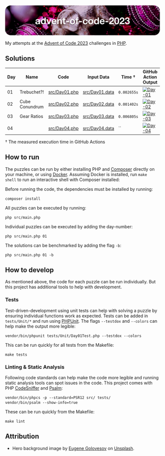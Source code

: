 ![advent-of-code-2023](./advent-of-code-2023-hero.png)

My attempts at the [Advent of Code 2023](https://adventofcode.com/2023) challenges in [PHP](https://www.php.net).

## Solutions

| Day | Name           | Code                             | Input Data                         | Time †      | GitHub Action Output                                                                                                                                                                                                      |
|-----|----------------|----------------------------------|------------------------------------|-------------|---------------------------------------------------------------------------------------------------------------------------------------------------------------------------------------------------------------------------|
| 01  | Trebuchet?!    | [src/Day01.php](./src/Day01.php) | [src/Day01.data](./src/Day01.data) | `0.002655s` | [![Day-01](https://github.com/leifgehrmann/advent-of-code-2023/actions/workflows/Day-01.yml/badge.svg?branch=main)](https://github.com/leifgehrmann/advent-of-code-2023/actions/workflows/Day-01.yml?query=branch%3Amain) |
| 02  | Cube Conundrum | [src/Day02.php](./src/Day02.php) | [src/Day02.data](./src/Day02.data) | `0.001402s` | [![Day-02](https://github.com/leifgehrmann/advent-of-code-2023/actions/workflows/Day-02.yml/badge.svg?branch=main)](https://github.com/leifgehrmann/advent-of-code-2023/actions/workflows/Day-02.yml?query=branch%3Amain) |
| 03  | Gear Ratios    | [src/Day03.php](./src/Day03.php) | [src/Day03.data](./src/Day03.data) | `0.006805s` | [![Day-03](https://github.com/leifgehrmann/advent-of-code-2023/actions/workflows/Day-03.yml/badge.svg?branch=main)](https://github.com/leifgehrmann/advent-of-code-2023/actions/workflows/Day-03.yml?query=branch%3Amain) |
| 04  |  | [src/Day04.php](./src/Day04.php) | [src/Day04.data](./src/Day04.data) | `` | [![Day-04](https://github.com/leifgehrmann/advent-of-code-2023/actions/workflows/Day-04.yml/badge.svg?branch=main)](https://github.com/leifgehrmann/advent-of-code-2023/actions/workflows/Day-04.yml?query=branch%3Amain) |
<!--
| 05  |  | [src/Day05.php](./src/Day05.php) | [src/Day05.data](./src/Day05.data) | `` | [![Day-05](https://github.com/leifgehrmann/advent-of-code-2023/actions/workflows/Day-05.yml/badge.svg?branch=main)](https://github.com/leifgehrmann/advent-of-code-2023/actions/workflows/Day-05.yml?query=branch%3Amain) |
| 06  |  | [src/Day06.php](./src/Day06.php) | [src/Day06.data](./src/Day06.data) | `` | [![Day-06](https://github.com/leifgehrmann/advent-of-code-2023/actions/workflows/Day-06.yml/badge.svg?branch=main)](https://github.com/leifgehrmann/advent-of-code-2023/actions/workflows/Day-06.yml?query=branch%3Amain) |
| 07  |  | [src/Day07.php](./src/Day07.php) | [src/Day07.data](./src/Day07.data) | `` | [![Day-07](https://github.com/leifgehrmann/advent-of-code-2023/actions/workflows/Day-07.yml/badge.svg?branch=main)](https://github.com/leifgehrmann/advent-of-code-2023/actions/workflows/Day-07.yml?query=branch%3Amain) |
| 08  |  | [src/Day08.php](./src/Day08.php) | [src/Day08.data](./src/Day08.data) | `` | [![Day-08](https://github.com/leifgehrmann/advent-of-code-2023/actions/workflows/Day-08.yml/badge.svg?branch=main)](https://github.com/leifgehrmann/advent-of-code-2023/actions/workflows/Day-08.yml?query=branch%3Amain) |
| 09  |  | [src/Day09.php](./src/Day09.php) | [src/Day09.data](./src/Day09.data) | `` | [![Day-09](https://github.com/leifgehrmann/advent-of-code-2023/actions/workflows/Day-09.yml/badge.svg?branch=main)](https://github.com/leifgehrmann/advent-of-code-2023/actions/workflows/Day-09.yml?query=branch%3Amain) |
| 10  |  | [src/Day10.php](./src/Day10.php) | [src/Day10.data](./src/Day10.data) | `` | [![Day-10](https://github.com/leifgehrmann/advent-of-code-2023/actions/workflows/Day-10.yml/badge.svg?branch=main)](https://github.com/leifgehrmann/advent-of-code-2023/actions/workflows/Day-10.yml?query=branch%3Amain) |
| 11  |  | [src/Day11.php](./src/Day11.php) | [src/Day11.data](./src/Day11.data) | `` | [![Day-11](https://github.com/leifgehrmann/advent-of-code-2023/actions/workflows/Day-11.yml/badge.svg?branch=main)](https://github.com/leifgehrmann/advent-of-code-2023/actions/workflows/Day-11.yml?query=branch%3Amain) |
| 12  |  | [src/Day12.php](./src/Day12.php) | [src/Day12.data](./src/Day12.data) | `` | [![Day-12](https://github.com/leifgehrmann/advent-of-code-2023/actions/workflows/Day-12.yml/badge.svg?branch=main)](https://github.com/leifgehrmann/advent-of-code-2023/actions/workflows/Day-12.yml?query=branch%3Amain) |
| 13  |  | [src/Day13.php](./src/Day13.php) | [src/Day13.data](./src/Day13.data) | `` | [![Day-13](https://github.com/leifgehrmann/advent-of-code-2023/actions/workflows/Day-13.yml/badge.svg?branch=main)](https://github.com/leifgehrmann/advent-of-code-2023/actions/workflows/Day-13.yml?query=branch%3Amain) |
| 14  |  | [src/Day14.php](./src/Day14.php) | [src/Day14.data](./src/Day14.data) | `` | [![Day-14](https://github.com/leifgehrmann/advent-of-code-2023/actions/workflows/Day-14.yml/badge.svg?branch=main)](https://github.com/leifgehrmann/advent-of-code-2023/actions/workflows/Day-14.yml?query=branch%3Amain) |
| 15  |  | [src/Day15.php](./src/Day15.php) | [src/Day15.data](./src/Day15.data) | `` | [![Day-15](https://github.com/leifgehrmann/advent-of-code-2023/actions/workflows/Day-15.yml/badge.svg?branch=main)](https://github.com/leifgehrmann/advent-of-code-2023/actions/workflows/Day-15.yml?query=branch%3Amain) |
| 16  |  | [src/Day16.php](./src/Day16.php) | [src/Day16.data](./src/Day16.data) | `` | [![Day-16](https://github.com/leifgehrmann/advent-of-code-2023/actions/workflows/Day-16.yml/badge.svg?branch=main)](https://github.com/leifgehrmann/advent-of-code-2023/actions/workflows/Day-16.yml?query=branch%3Amain) |
| 17  |  | [src/Day17.php](./src/Day17.php) | [src/Day17.data](./src/Day17.data) | `` | [![Day-17](https://github.com/leifgehrmann/advent-of-code-2023/actions/workflows/Day-17.yml/badge.svg?branch=main)](https://github.com/leifgehrmann/advent-of-code-2023/actions/workflows/Day-17.yml?query=branch%3Amain) |
| 18  |  | [src/Day18.php](./src/Day18.php) | [src/Day18.data](./src/Day18.data) | `` | [![Day-18](https://github.com/leifgehrmann/advent-of-code-2023/actions/workflows/Day-18.yml/badge.svg?branch=main)](https://github.com/leifgehrmann/advent-of-code-2023/actions/workflows/Day-18.yml?query=branch%3Amain) |
| 19  |  | [src/Day19.php](./src/Day19.php) | [src/Day19.data](./src/Day19.data) | `` | [![Day-19](https://github.com/leifgehrmann/advent-of-code-2023/actions/workflows/Day-19.yml/badge.svg?branch=main)](https://github.com/leifgehrmann/advent-of-code-2023/actions/workflows/Day-19.yml?query=branch%3Amain) |
| 20  |  | [src/Day20.php](./src/Day20.php) | [src/Day20.data](./src/Day20.data) | `` | [![Day-20](https://github.com/leifgehrmann/advent-of-code-2023/actions/workflows/Day-20.yml/badge.svg?branch=main)](https://github.com/leifgehrmann/advent-of-code-2023/actions/workflows/Day-20.yml?query=branch%3Amain) |
| 21  |  | [src/Day21.php](./src/Day21.php) | [src/Day21.data](./src/Day21.data) | `` | [![Day-21](https://github.com/leifgehrmann/advent-of-code-2023/actions/workflows/Day-21.yml/badge.svg?branch=main)](https://github.com/leifgehrmann/advent-of-code-2023/actions/workflows/Day-21.yml?query=branch%3Amain) |
| 22  |  | [src/Day22.php](./src/Day22.php) | [src/Day22.data](./src/Day22.data) | `` | [![Day-22](https://github.com/leifgehrmann/advent-of-code-2023/actions/workflows/Day-22.yml/badge.svg?branch=main)](https://github.com/leifgehrmann/advent-of-code-2023/actions/workflows/Day-22.yml?query=branch%3Amain) |
| 23  |  | [src/Day23.php](./src/Day23.php) | [src/Day23.data](./src/Day23.data) | `` | [![Day-23](https://github.com/leifgehrmann/advent-of-code-2023/actions/workflows/Day-23.yml/badge.svg?branch=main)](https://github.com/leifgehrmann/advent-of-code-2023/actions/workflows/Day-23.yml?query=branch%3Amain) |
| 24  |  | [src/Day24.php](./src/Day24.php) | [src/Day24.data](./src/Day24.data) | `` | [![Day-24](https://github.com/leifgehrmann/advent-of-code-2023/actions/workflows/Day-24.yml/badge.svg?branch=main)](https://github.com/leifgehrmann/advent-of-code-2023/actions/workflows/Day-24.yml?query=branch%3Amain) |
| 25  |  | [src/Day25.php](./src/Day25.php) | [src/Day25.data](./src/Day25.data) | `` | [![Day-25](https://github.com/leifgehrmann/advent-of-code-2023/actions/workflows/Day-25.yml/badge.svg?branch=main)](https://github.com/leifgehrmann/advent-of-code-2023/actions/workflows/Day-25.yml?query=branch%3Amain) |
-->

† The measured execution time in GitHub Actions

## How to run

The puzzles can be run by either installing PHP and [Composer](https://getcomposer.org) directly on your machine, or using [Docker](https://www.docker.com/get-started/). Assuming Docker is installed, run `make shell` to run an interactive shell with Composer installed:

Before running the code, the dependencies must be installed by running:

```shell
composer install
```

All puzzles can be executed by running:

```shell
php src/main.php
```

Individual puzzles can be executed by adding the day-number:

```shell
php src/main.php 01
```

The solutions can be benchmarked by adding the flag `-b`:

```shell
php src/main.php 01 -b
```

## How to develop

As mentioned above, the code for each puzzle can be run individually. But this project has additional tools to help with development.

### Tests

Test-driven-development using unit tests can help with solving a puzzle by ensuring individual functions work as expected. Tests can be added in `tests/Unit/*` and run using [PHPUnit](http://phpunit.de). The flags `--testdox` and `--colors` can help make the output more legible:

```shell
vendor/bin/phpunit tests/Unit/Day01Test.php --testdox --colors
```

This can be run quickly for all tests from the Makefile:

```shell
make tests
```

### Linting & Static Analysis

Following code standards can help make the code more legible and running static analysis tools can spot issues in the code. This project comes with PHP [CodeSniffer](https://github.com/squizlabs/PHP_CodeSniffer) and [Psalm](https://psalm.dev):

```shell
vendor/bin/phpcs -p --standard=PSR12 src/ tests/
vendor/bin/psalm --show-info=true
```

These can be run quickly from the Makefile:

```shell
make lint
```

## Attribution

* Hero background image by [Eugene Golovesov](https://unsplash.com/photos/a-turtle-in-a-christmas-tree-28d-4waQm3M) on [Unsplash](https://unsplash.com/).
